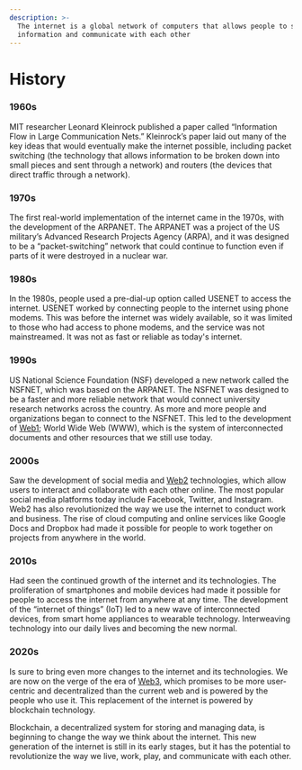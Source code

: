 ```yaml
---
description: >-
  The internet is a global network of computers that allows people to share
  information and communicate with each other
---
```


# History

### 1960s

MIT researcher Leonard Kleinrock published a paper called “Information Flow in Large Communication Nets.” Kleinrock’s paper laid out many of the key ideas that would eventually make the internet possible, including packet switching (the technology that allows information to be broken down into small pieces and sent through a network) and routers (the devices that direct traffic through a network).

### 1970s

The first real-world implementation of the internet came in the 1970s, with the development of the ARPANET. The ARPANET was a project of the US military’s Advanced Research Projects Agency (ARPA), and it was designed to be a “packet-switching” network that could continue to function even if parts of it were destroyed in a nuclear war.

### 1980s

In the 1980s, people used a pre-dial-up option called USENET to access the internet. USENET worked by connecting people to the internet using phone modems. This was before the internet was widely available, so it was limited to those who had access to phone modems, and the service was not mainstreamed. It was not as fast or reliable as today's internet.

### 1990s

US National Science Foundation (NSF) developed a new network called the NSFNET, which was based on the ARPANET. The NSFNET was designed to be a faster and more reliable network that would connect university research networks across the country. As more and more people and organizations began to connect to the NSFNET. This led to the development of [Web1](web1.md); World Wide Web (WWW), which is the system of interconnected documents and other resources that we still use today.&#x20;

### 2000s

Saw the development of social media and [Web2](web2.md) technologies, which allow users to interact and collaborate with each other online. The most popular social media platforms today include Facebook, Twitter, and Instagram. Web2 has also revolutionized the way we use the internet to conduct work and business. The rise of cloud computing and online services like Google Docs and Dropbox had made it possible for people to work together on projects from anywhere in the world.

### 2010s

Had seen the continued growth of the internet and its technologies. The proliferation of smartphones and mobile devices had made it possible for people to access the internet from anywhere at any time. The development of the “internet of things” (IoT) led to a new wave of interconnected devices, from smart home appliances to wearable technology. Interweaving technology into our daily lives and becoming the new normal.

### 2020s

Is sure to bring even more changes to the internet and its technologies. We are now on the verge of the era of [Web3](web3.md), which promises to be more user-centric and decentralized than the current web and is powered by the people who use it. This replacement of the internet is powered by blockchain technology.&#x20;

Blockchain, a decentralized system for storing and managing data, is beginning to change the way we think about the internet. This new generation of the internet is still in its early stages, but it has the potential to revolutionize the way we live, work, play, and communicate with each other.
